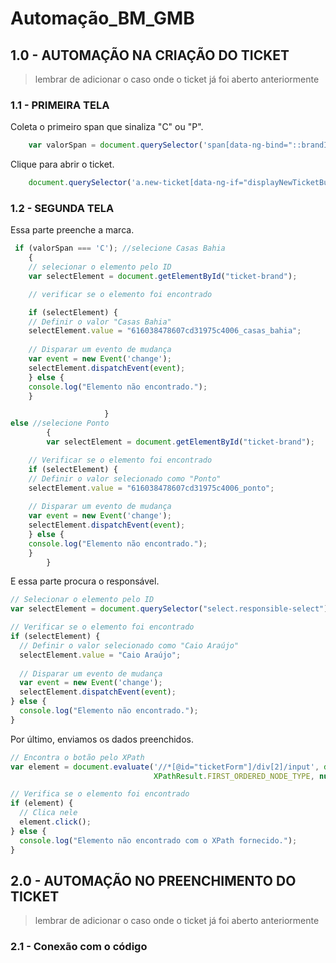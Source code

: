 # Automação_BM_GMB

## 1.0 - AUTOMAÇÃO NA CRIAÇÃO DO TICKET 
   >lembrar de adicionar o caso onde o ticket já foi aberto anteriormente

### 1.1 - PRIMEIRA TELA

Coleta o primeiro span que sinaliza "C" ou "P".
```JavaScript
	var valorSpan = document.querySelector('span[data-ng-bind="::brandInitials(post)"]').textContent;
```
Clique para abrir o ticket.
```JavaScript
	document.querySelector('a.new-ticket[data-ng-if="displayNewTicketButton(post)"][data-ng-click="showNewTicket(post)"]').click();
```
### 1.2 - SEGUNDA TELA

Essa parte preenche a marca.
```JavaScript
 if (valorSpan === 'C'); //selecione Casas Bahia
	{                     
	// selecionar o elemento pelo ID
	var selectElement = document.getElementById("ticket-brand");

	// verificar se o elemento foi encontrado

	if (selectElement) {
  	// Definir o valor "Casas Bahia"
  	selectElement.value = "616038478607cd31975c4006_casas_bahia";
  
  	// Disparar um evento de mudança
  	var event = new Event('change');
  	selectElement.dispatchEvent(event);
	} else {
  	console.log("Elemento não encontrado.");
	}

                     }
else //selecione Ponto
        { 
        var selectElement = document.getElementById("ticket-brand");

	// Verificar se o elemento foi encontrado
	if (selectElement) {
  	// Definir o valor selecionado como "Ponto"
  	selectElement.value = "616038478607cd31975c4006_ponto";
  
  	// Disparar um evento de mudança
  	var event = new Event('change');
  	selectElement.dispatchEvent(event);
	} else {
  	console.log("Elemento não encontrado.");
	}
        }
```

E essa parte procura o responsável.
```JavaScript
// Selecionar o elemento pelo ID
var selectElement = document.querySelector("select.responsible-select");

// Verificar se o elemento foi encontrado
if (selectElement) {
  // Definir o valor selecionado como "Caio Araújo"
  selectElement.value = "Caio Araújo";
  
  // Disparar um evento de mudança
  var event = new Event('change');
  selectElement.dispatchEvent(event);
} else {
  console.log("Elemento não encontrado.");
}
```

Por último, enviamos os dados preenchidos.
```JavaScript
// Encontra o botão pelo XPath
var element = document.evaluate('//*[@id="ticketForm"]/div[2]/input', document, null, 
                                XPathResult.FIRST_ORDERED_NODE_TYPE, null).singleNodeValue;

// Verifica se o elemento foi encontrado
if (element) {
  // Clica nele
  element.click();
} else {
  console.log("Elemento não encontrado com o XPath fornecido.");
}
```
## 2.0 - AUTOMAÇÃO NO PREENCHIMENTO DO TICKET 
   >lembrar de adicionar o caso onde o ticket já foi aberto anteriormente
### 2.1 - Conexão com o código
